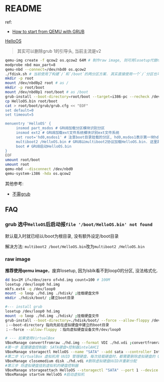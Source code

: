 # README
ref:
- [How to start from QEMU with GRUB](https://github.com/xymeng16/helloOS/blob/main/docs/using-qemu.md)

[HelloOS](https://gitee.com/lmos/cosmos/blob/master/lesson02/HelloOS)

> 其实可以删除grub 1的引导头, 当前主流是v2

```bash
qemu-img create -f qcow2 os.qcow2 64M # 制作raw image, 则可用losetup代替nbd
modprobe nbd max_part=8
qemu-nbd --connect=/dev/nbd0 os.qcow2
./fdisk.sh # 当前使用了构建`/`和`/boot`的两分区方案. 其实直接使用一个`/`分区也可以, 这里改为: `printf "o\nn\np\n1\n\n\nw\n" | fdisk helloOS.img`
mkdir -p root
mount /dev/nbd0p2 root # as /
mkdir -p root/boot
mount /dev/nbd0p1 root/boot # as /boot
grub-install --boot-directory=root/boot --target=i386-pc --recheck /dev/nbd0
cp HelloOS.bin root/boot
cat > root/boot/grub/grub.cfg << "EOF"
set default=0
set timeout=5

menuentry 'HelloOS' {
     insmod part_msdos # GRUB加载分区模块识别分区
     insmod ext2 # GRUB加载ext文件系统模块识别ext文件系统
     set root='hd0,msdos1' # 注意boot目录挂载的分区, hd0,msdos1表示第一块hd的第一个分区, grub标记分区从1开始
     multiboot2 /HelloOS.bin # GRUB以multiboot2协议加载HelloOS.bin. 这里路径不能用`/boot/HelloOS.bin`见`file '/boot/HelloOS.bin' not found`
     boot # GRUB启动HelloOS.bin
}
EOF
umount root/boot
umount root
qemu-nbd --disconnect /dev/nbd0
qemu-system-i386 -hda os.qcow2
```


其他参考:
- [不需grub](https://github.com/vizv/learn_os/blob/master/hello-os)


## FAQ
### grub 选中`HelloOS`后启动报`file '/boot/HelloOS.bin' not found`
默认载入时就已经以/boot为根目录, 没有额外设定/boot目录

解决方法: `multiboot2 /boot/HelloOS.bin`改为`multiboot2 /HelloOS.bin`

### raw image
**推荐使用qemu image**，废弃losetup, 因为lsblk看不到loop0的分区, 没法格式化.

```bash
dd bs=1M if=/dev/zero of=hd.img count=100 # 100M
losetup /dev/loop0 hd.img
mkfs.ext4 -q /dev/loop0
mount -o loop ./hd.img ./hdisk/ ;挂载硬盘文件
mkdir ./hdisk/boot/ ;建立boot目录

#--- install grub
losetup /dev/loop0 hd.img
mount -o loop ./hd.img ./hdisk/ ;挂载硬盘文件
grub-install --boot-directory=./hdisk/boot/ --force --allow-floppy /dev/loop0
；--boot-directory 指向先前在虚拟硬盘中建立的boot目录
；--force --allow-floppy ：指向虚拟硬盘设备文件/dev/loop0

# --- 如果使用VirtualBox
VBoxManage convertfromraw ./hd.img --format VDI ./hd.vdi ;convertfromraw 指向原始格式文件 ；--format VDI  表示转换成虚拟需要的VDI格式
#第一步 配置硬盘控制器: SATA硬盘+控制器intelAHCI
VBoxManage storagectl HelloOS --name "SATA" --add sata --controller IntelAhci --portcount 1
#第二步 VirtualBox 虚拟机用 UUID 管理硬盘，每次挂载硬盘时，都需要删除虚拟硬盘的 UUID 并重新分配
VBoxManage closemedium disk ./hd.vdi #删除虚拟硬盘UUID并重新分配
#第三步 将虚拟硬盘挂到虚拟机的硬盘控制器
VBoxManage storageattach HelloOS --storagectl "SATA" --port 1 --device 0 --type hdd --medium ./hd.vdi
VBoxManage startvm HelloOS #启动虚拟机
```